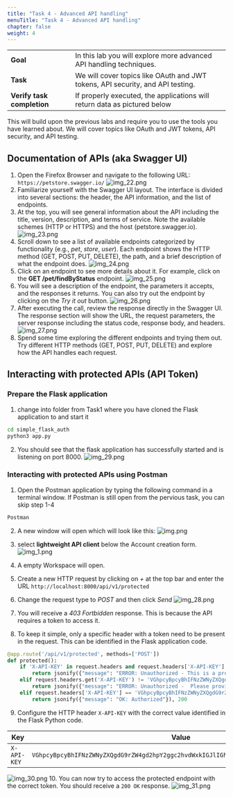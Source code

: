 ```yaml
---
title: "Task 4 - Advanced API handling"
menuTitle: "Task 4 - Advanced API handling"
chapter: false
weight: 4
---
```


|                            |    |  
|----------------------------| ----
| **Goal**                   | In this lab you will explore more advanced API handling techniques. 
| **Task**                   | We will cover topics like OAuth and JWT tokens, API security, and API testing.
| **Verify task completion** | If properly executed, the applications will return data as pictured below

This will build upon the previous labs and require you to use the tools you have learned about.
We will cover topics like OAuth and JWT tokens, API security, and API testing.

## Documentation of APIs (aka Swagger UI)
1. Open the Firefox Browser and navigate to the following URL: `https://petstore.swagger.io/`
![img_22.png](img_22.png)
2. Familiarize yourself with the Swagger UI layout. The interface is divided into several sections: the header, the API information, and the list of endpoints.
3. At the top, you will see general information about the API including the title, version, description, and terms of service. Note the available schemes (HTTP or HTTPS) and the host (petstore.swagger.io).
![img_23.png](img_23.png)
4. Scroll down to see a list of available endpoints categorized by functionality (e.g., *pet*, *store*, *user*). Each endpoint shows the HTTP method (GET, POST, PUT, DELETE), the path, and a brief description of what the endpoint does.
![img_24.png](img_24.png)
5. Click on an endpoint to see more details about it. For example, click on the **GET /pet/findByStatus** endpoint.
![img_25.png](img_25.png)
6. You will see a description of the endpoint, the parameters it accepts, and the responses it returns. You can also try out the endpoint by clicking on the *Try it out* button.
![img_26.png](img_26.png)
7. After executing the call, review the response directly in the Swagger UI. The response section will show the URL, the request parameters, the server response including the status code, response body, and headers.
![img_27.png](img_27.png)
8. Spend some time exploring the different endpoints and trying them out. Try different HTTP methods (GET, POST, PUT, DELETE) and explore how the API handles each request.


## Interacting with protected APIs (API Token)
### Prepare the Flask application
1. change into folder from Task1 where you have cloned the Flask application to and start it
```bash
cd simple_flask_auth
python3 app.py 
```
2. You should see that the flask application has successfully started and is listening on port 8000.
![img_29.png](img_29.png)

### Interacting with protected APIs using Postman
1. Open the Postman application by typing the following command in a terminal window. If Postman is still open from the pervious task, you can skip step 1-4
```bash
Postman
```
2. A new window will open which will look like this:
![img.png](img.png)

3. select **lightweight API client** below the Account creation form.
![img_1.png](img_1.png)

4. A empty Workspace will open.
5. Create a new HTTP request by clicking on *+* at the top bar and enter the URL `http://localhost:8000/api/v1/protected`
6. Change the request type to *POST* and then click *Send*
![img_28.png](img_28.png)
7. You will receive a *403 Fortbidden* response. This is because the API requires a token to access it.
8. To keep it simple, only a specific header with a token need to be present in the request. This can be identified in the Flask application code.
```python
@app.route('/api/v1/protected', methods=['POST'])
def protected():
    if 'X-API-KEY' in request.headers and request.headers['X-API-KEY'] != 'VGhpcyBpcyBhIFNzZWNyZXQgdG9rZW4gd2hpY2ggc2hvdWxkIGJlIGhhbmRsZWQgdmVyeSBjYXJlZnVsbHkh':
        return jsonify({"message": "ERROR: Unauthorized - This is a protected resource. Specify the secret token in the header to access it."}), 403
    elif request.headers.get('X-API-KEY') != 'VGhpcyBpcyBhIFNzZWNyZXQgdG9rZW4gd2hpY2ggc2hvdWxkIGJlIGhhbmRsZWQgdmVyeSBjYXJlZnVsbHkh':
        return jsonify({"message": "ERROR: Unauthorized -  Please provide the secret token in the header."}), 403
    elif request.headers['X-API-KEY'] == 'VGhpcyBpcyBhIFNzZWNyZXQgdG9rZW4gd2hpY2ggc2hvdWxkIGJlIGhhbmRsZWQgdmVyeSBjYXJlZnVsbHkh':
        return jsonify({"message": "OK: Authorized"}), 200
```
9. Configure the HTTP header `X-API-KEY` with the correct value identified in the Flask Python code.

Key | Value
--- | ---
`X-API-KEY` | `VGhpcyBpcyBhIFNzZWNyZXQgdG9rZW4gd2hpY2ggc2hvdWxkIGJlIGhhbmRsZWQgdmVyeSBjYXJlZnVsbHkh`

![img_30.png](img_30.png)
10. You can now try to access the protected endpoint with the correct token. You should receive a `200 OK` response.
![img_31.png](img_31.png)

